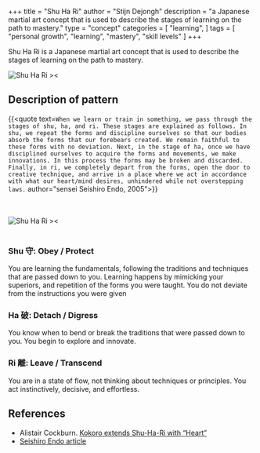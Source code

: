 +++
title = "Shu Ha Ri"
author = "Stijn Dejongh"
description = "a Japanese martial art concept that is used to describe the stages of learning on the path to mastery."
type = "concept"
categories = [
    "learning",
]
tags = [
    "personal growth", "learning", "mastery", "skill levels"
]
+++

Shu Ha Ri is a Japanese martial art concept that is used to describe the stages of learning on the path to mastery.

![Shu Ha Ri ><](/images/concepts/shuhari_kanji.jpg)

## Description of pattern

{{<quote text=`
When we learn or train in something, we pass through the stages of shu, ha, and ri. These stages are explained as follows. In shu, we
repeat the forms and discipline ourselves so that our bodies absorb the forms that our forebears created. We remain faithful to these forms
with no deviation. Next, in the stage of ha, once we have disciplined ourselves to acquire the forms and movements, we make innovations. In
this process the forms may be broken and discarded. Finally, in ri, we completely depart from the forms, open the door to creative
technique, and arrive in a place where we act in accordance with what our heart/mind desires, unhindered while not overstepping laws.
` author="sensei Seishiro Endo, 2005">}}

<br /><br />
![Shu Ha Ri ><](/images/concepts/shuhari.jpg)
<br /><br />

### Shu 守: Obey / Protect

You are learning the fundamentals, following the traditions and techniques that are passed down to you. Learning happens by mimicking your
superiors, and repetition of the forms you were taught. You do not deviate from the instructions you were given

### Ha 破: Detach / Digress

You know when to bend or break the traditions that were passed down to you. You begin to explore and innovate.

### Ri 離: Leave / Transcend

You are in a state of flow, not thinking about techniques or principles. You act instinctively, decisive, and effortless.  


## References

* Alistair Cockburn. [Kokoro extends Shu-Ha-Ri with “Heart”](https://heartofagile.com/kokoro-extends-shu-ha-ri-with-heart/) 
* [Seishiro Endo article](https://web.archive.org/web/20110610205348/http://homepage3.nifty.com/aikido_sakudojo/Shihan_Interview_Dou144-e.html)
